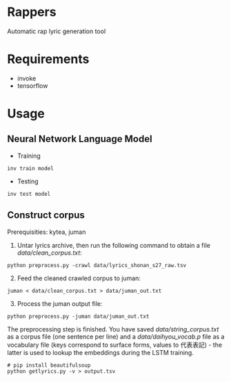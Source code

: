 # Rappers
Automatic rap lyric generation tool

# Requirements

- invoke
- tensorflow

# Usage
## Neural Network Language Model

- Training

```
inv train model
```

- Testing

```
inv test model
```

## Construct corpus ##

Prerequisities: kytea, juman

1. Untar lyrics archive, then run the following command to obtain a file *data/clean_corpus.txt*:
```
python preprocess.py -crawl data/lyrics_shonan_s27_raw.tsv
```
2. Feed the cleaned crawled corpus to juman:
```
juman < data/clean_corpus.txt > data/juman_out.txt
```
3. Process the juman output file:
```
python preprocess.py -juman data/juman_out.txt
```
The preprocessing step is finished. You have saved *data/string_corpus.txt* as a corpus file (one sentence per line) and a *data/daihyou_vocab.p* file as a vocabulary file (keys correspond to surface forms, values to 代表表記) - the latter is used to lookup the embeddings during the LSTM training.

```
# pip install beautifulsoup
python getlyrics.py -v > output.tsv
```
